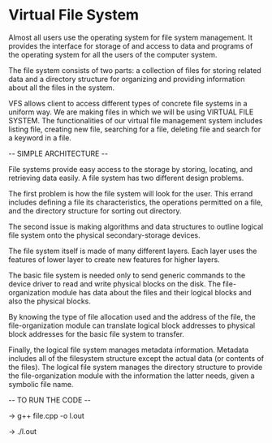 # Virtual File System

Almost all users use the operating system for file system management. It provides the interface for storage of and access to data and programs of the operating system for all the users of the computer system.

The file system consists of two parts: a collection of files for storing related data and a directory structure for organizing and providing information about all the files in the system.

VFS allows client to access different types of concrete file systems in a uniform way. We are making files in which we will be using VIRTUAL FILE SYSTEM. The functionalities of our virtual file management system includes listing file, creating new file, searching for a file, deleting file and search for a keyword in a file.

-- SIMPLE ARCHITECTURE --

File systems provide easy access to the storage by storing, locating, and retrieving data easily. A file system has two different design problems.

The first problem is how the file system will look for the user. This errand includes defining a file its characteristics, the operations permitted on a file, and the directory structure for sorting out directory.

The second issue is making algorithms and data structures to outline logical file system onto the physical secondary-storage devices.

The file system itself is made of many different layers. Each layer uses the features of lower layer to create new features for higher layers.

The basic file system is needed only to send generic commands to the device driver to read and write physical blocks on the disk. The file-organization module has data about the files and their logical blocks and also the physical blocks.

By knowing the type of file allocation used and the address of the file, the file-organization module can translate logical block addresses to physical block addresses for the basic file system to transfer.  

Finally, the logical file system manages metadata information. Metadata includes all of the filesystem structure except the actual data (or contents of the files). The logical file system manages the directory structure to provide the file-organization module with the information the latter needs, given a symbolic file name.

-- TO RUN THE CODE --

-> g++ file.cpp -o l.out

-> ./l.out


